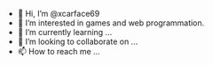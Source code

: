 - 👋 Hi, I’m @xcarface69
- 👀 I’m interested in games and web programmation.
- 🌱 I’m currently learning ...
- 💞️ I’m looking to collaborate on ...
- 📫 How to reach me ...

<!---
xcarface69/xcarface69 is a ✨ special ✨ repository because its `README.md` (this file) appears on your GitHub profile.
You can click the Preview link to take a look at your changes.
--->

